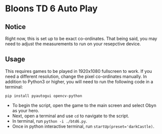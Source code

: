# Bloons TD 6 Auto Play

## Notice
Right now, this is set up to be exact co-ordinates. That being said, you may need to adjust the measurements to run on your resepctive device.

## Usage

This requires games to be played in 1920x1080 fullscreen to work. If you need a different resolution, change the pixel co-ordinates manually.
In addition to Python3 or higher, you will need to run the following code in a terminal:

```bash
pip install pyautogui opencv-python
```

- To begin the script, open the game to the main screen and select Obyn as your hero.
- Next, open a terminal and use `cd` to navigate to the script.
- In terminal, run `python -i ./btd6.py`.
- Once in python interactive terminal, run `startUp(preset='darkCastle)`.